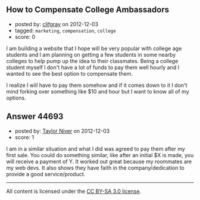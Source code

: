 ## How to Compensate College Ambassadors

- posted by: [clifgray](https://stackexchange.com/users/-1/21414-clifgray) on 2012-12-03
- tagged: `marketing`, `compensation`, `college`
- score: 0

I am building a website that I hope will be very popular with college age students and I am planning on getting a few students in some nearby colleges to help pump up the idea to their classmates.  Being a college student myself I don't have a lot of funds to pay them well hourly and I wanted to see the best option to compensate them.

I realize I will have to pay them somehow and if it comes down to it I don't mind forking over something like $10 and hour but I want to know all of my options.


## Answer 44693

- posted by: [Taylor Niver](https://stackexchange.com/users/-1/21860-taylor-niver) on 2012-12-03
- score: 1

I am in a similar situation and what I did was agreed to pay them after my first sale. You could do something similar, like after an initial $X is made, you will receive a payment of Y. It worked out great because my roommates are my web devs. It also shows they have faith in the company/dedication to provide a good service/product.



---

All content is licensed under the [CC BY-SA 3.0 license](https://creativecommons.org/licenses/by-sa/3.0/).
